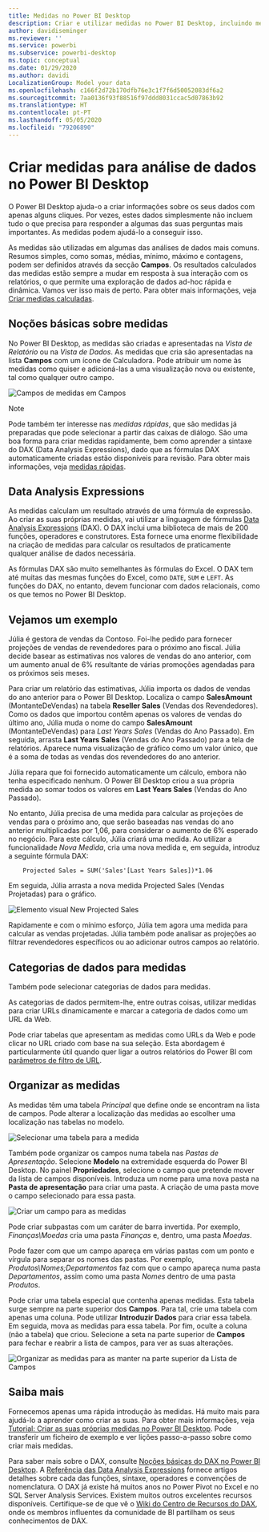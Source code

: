 ```yaml
---
title: Medidas no Power BI Desktop
description: Criar e utilizar medidas no Power BI Desktop, incluindo medidas rápidas e sintaxe DAX
author: davidiseminger
ms.reviewer: ''
ms.service: powerbi
ms.subservice: powerbi-desktop
ms.topic: conceptual
ms.date: 01/29/2020
ms.author: davidi
LocalizationGroup: Model your data
ms.openlocfilehash: c166f2d72b170dfb76e3c1f7f6d50052083df6a2
ms.sourcegitcommit: 7aa0136f93f88516f97ddd8031ccac5d07863b92
ms.translationtype: HT
ms.contentlocale: pt-PT
ms.lasthandoff: 05/05/2020
ms.locfileid: "79206890"
---
```

# <a name="create-measures-for-data-analysis-in-power-bi-desktop"></a>Criar medidas para análise de dados no Power BI Desktop

O Power BI Desktop ajuda-o a criar informações sobre os seus dados com apenas alguns cliques. Por vezes, estes dados simplesmente não incluem tudo o que precisa para responder a algumas das suas perguntas mais importantes. As medidas podem ajudá-lo a conseguir isso.

As medidas são utilizadas em algumas das análises de dados mais comuns. Resumos simples, como somas, médias, mínimo, máximo e contagens, podem ser definidos através da secção **Campos**. Os resultados calculados das medidas estão sempre a mudar em resposta à sua interação com os relatórios, o que permite uma exploração de dados ad-hoc rápida e dinâmica. Vamos ver isso mais de perto. Para obter mais informações, veja [Criar medidas calculadas](/learn/modules/model-data-power-bi/4b-create-calculated-measures).

## <a name="understanding-measures"></a>Noções básicas sobre medidas

No Power BI Desktop, as medidas são criadas e apresentadas na *Vista de Relatório* ou na *Vista de Dados*. As medidas que cria são apresentadas na lista **Campos** com um ícone de Calculadora. Pode atribuir um nome às medidas como quiser e adicioná-las a uma visualização nova ou existente, tal como qualquer outro campo.

![Campos de medidas em Campos](media/desktop-measures/measuresinpbid_measinfieldlist.png)

> [!NOTE]
> Pode também ter interesse nas *medidas rápidas*, que são medidas já preparadas que pode selecionar a partir das caixas de diálogo. São uma boa forma para criar medidas rapidamente, bem como aprender a sintaxe do DAX (Data Analysis Expressions), dado que as fórmulas DAX automaticamente criadas estão disponíveis para revisão. Para obter mais informações, veja [medidas rápidas](desktop-quick-measures.md).
> 
> 

## <a name="data-analysis-expressions"></a>Data Analysis Expressions

As medidas calculam um resultado através de uma fórmula de expressão. Ao criar as suas próprias medidas, vai utilizar a linguagem de fórmulas [Data Analysis Expressions](/dax/) (DAX). O DAX inclui uma biblioteca de mais de 200 funções, operadores e construtores. Esta fornece uma enorme flexibilidade na criação de medidas para calcular os resultados de praticamente qualquer análise de dados necessária.

As fórmulas DAX são muito semelhantes às fórmulas do Excel. O DAX tem até muitas das mesmas funções do Excel, como `DATE`, `SUM` e `LEFT`. As funções do DAX, no entanto, devem funcionar com dados relacionais, como os que temos no Power BI Desktop.

## <a name="lets-look-at-an-example"></a>Vejamos um exemplo

Júlia é gestora de vendas da Contoso. Foi-lhe pedido para fornecer projeções de vendas de revendedores para o próximo ano fiscal. Júlia decide basear as estimativas nos valores de vendas do ano anterior, com um aumento anual de 6% resultante de várias promoções agendadas para os próximos seis meses.

Para criar um relatório das estimativas, Júlia importa os dados de vendas do ano anterior para o Power BI Desktop. Localiza o campo **SalesAmount** (MontanteDeVendas) na tabela **Reseller Sales** (Vendas dos Revendedores). Como os dados que importou contêm apenas os valores de vendas do último ano, Júlia muda o nome do campo **SalesAmount** (MontanteDeVendas) para *Last Years Sales* (Vendas do Ano Passado). Em seguida, arrasta **Last Years Sales** (Vendas do Ano Passado) para a tela de relatórios. Aparece numa visualização de gráfico como um valor único, que é a soma de todas as vendas dos revendedores do ano anterior.

Júlia repara que foi fornecido automaticamente um cálculo, embora não tenha especificado nenhum. O Power BI Desktop criou a sua própria medida ao somar todos os valores em **Last Years Sales** (Vendas do Ano Passado).

No entanto, Júlia precisa de uma medida para calcular as projeções de vendas para o próximo ano, que serão baseadas nas vendas do ano anterior multiplicadas por 1,06, para considerar o aumento de 6% esperado no negócio. Para este cálculo, Júlia criará uma medida. Ao utilizar a funcionalidade *Nova Medida*, cria uma nova medida e, em seguida, introduz a seguinte fórmula DAX:

```dax
    Projected Sales = SUM('Sales'[Last Years Sales])*1.06
```

Em seguida, Júlia arrasta a nova medida Projected Sales (Vendas Projetadas) para o gráfico.

![Elemento visual New Projected Sales](media/desktop-measures/measuresinpbid_lastyearsales.png)

Rapidamente e com o mínimo esforço, Júlia tem agora uma medida para calcular as vendas projetadas. Júlia também pode analisar as projeções ao filtrar revendedores específicos ou ao adicionar outros campos ao relatório.

## <a name="data-categories-for-measures"></a>Categorias de dados para medidas

Também pode selecionar categorias de dados para medidas.

As categorias de dados permitem-lhe, entre outras coisas, utilizar medidas para criar URLs dinamicamente e marcar a categoria de dados como um URL da Web.

Pode criar tabelas que apresentam as medidas como URLs da Web e pode clicar no URL criado com base na sua seleção. Esta abordagem é particularmente útil quando quer ligar a outros relatórios do Power BI com [parâmetros de filtro de URL](service-url-filters.md).

## <a name="organizing-your-measures"></a>Organizar as medidas

As medidas têm uma tabela *Principal* que define onde se encontram na lista de campos. Pode alterar a localização das medidas ao escolher uma localização nas tabelas no modelo.

![Selecionar uma tabela para a medida](media/desktop-measures/measures-03.png)

Também pode organizar os campos numa tabela nas *Pastas de Apresentação*. Selecione **Modelo** na extremidade esquerda do Power BI Desktop. No painel **Propriedades**, selecione o campo que pretende mover da lista de campos disponíveis. Introduza um nome para uma nova pasta na **Pasta de apresentação** para criar uma pasta. A criação de uma pasta move o campo selecionado para essa pasta.

![Criar um campo para as medidas](media/desktop-measures/measures-04.gif)

Pode criar subpastas com um caráter de barra invertida. Por exemplo, *Finanças\Moedas* cria uma pasta *Finanças* e, dentro, uma pasta *Moedas*.

Pode fazer com que um campo apareça em várias pastas com um ponto e vírgula para separar os nomes das pastas. Por exemplo, *Produtos\Nomes;Departamentos* faz com que o campo apareça numa pasta *Departamentos*, assim como uma pasta *Nomes* dentro de uma pasta *Produtos*.

Pode criar uma tabela especial que contenha apenas medidas. Esta tabela surge sempre na parte superior dos **Campos**. Para tal, crie uma tabela com apenas uma coluna. Pode utilizar **Introduzir Dados** para criar essa tabela. Em seguida, mova as medidas para essa tabela. Por fim, oculte a coluna (não a tabela) que criou. Selecione a seta na parte superior de **Campos** para fechar e reabrir a lista de campos, para ver as suas alterações.

![Organizar as medidas para as manter na parte superior da Lista de Campos](media/desktop-measures/measures-05.png)

## <a name="learn-more"></a>Saiba mais

Fornecemos apenas uma rápida introdução às medidas. Há muito mais para ajudá-lo a aprender como criar as suas. Para obter mais informações, veja [Tutorial: Criar as suas próprias medidas no Power BI Desktop](desktop-tutorial-create-measures.md). Pode transferir um ficheiro de exemplo e ver lições passo-a-passo sobre como criar mais medidas.  

Para saber mais sobre o DAX, consulte [Noções básicas do DAX no Power BI Desktop](desktop-quickstart-learn-dax-basics.md). A [Referência das Data Analysis Expressions](/dax/) fornece artigos detalhes sobre cada das funções, sintaxe, operadores e convenções de nomenclatura. O DAX já existe há muitos anos no Power Pivot no Excel e no SQL Server Analysis Services. Existem muitos outros excelentes recursos disponíveis. Certifique-se de que vê o [Wiki do Centro de Recursos do DAX](https://social.technet.microsoft.com/wiki/contents/articles/1088.dax-resource-center.aspx), onde os membros influentes da comunidade de BI partilham os seus conhecimentos de DAX.

